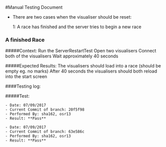 #Manual Testing Document 
- There are two cases when the visualiser should be reset: 
    
     1: A race has finished and the server tries to begin a new race


### A finished Race
#####Context:
    Run the ServerRestartTest 
    Open two visualisers
    Connect both of the visualisers
    Wait approximately 40 seconds
    
#####Expected Results:
    The visualisers should load into a race (should be empty eg. no marks)
    After 40 seconds the visualisers should both reload into the start screen
    
    

####Testing log:

#####Test:
   
    - Date: 07/09/2017
    - Current Commit of branch: 20f5f98
    - Performed By: sha162, osr13
    - Result: **Pass**
       
    - Date: 07/09/2017
    - Current Commit of branch: 63e586c
    - Performed By: sha162, osr13
    - Result: **Pass**


    

    
